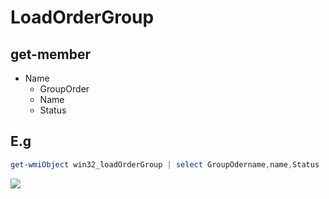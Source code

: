 # LoadOrderGroup

## get-member
* Name
  * GroupOrder
  * Name
  * Status

## E.g
````PowerShell
get-wmiObject win32_loadOrderGroup | select GroupOdername,name,Status
````
[<img src="https://i.imgur.com/f387N8o.png">](https://i.imgur.com/f387N8o.png)
